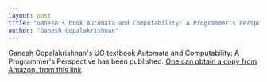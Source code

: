 ```yaml
---
layout: post
title: "Ganesh's book Automata and Computability: A Programmer's Perspective is out!"
author: "Ganesh Gopalakrishnan"
---
```


Ganesh Gopalakrishnan's UG textbook
Automata and Computability: A Programmer's Perspective has been published.
[One can obtain a copy from Amazon, from this link](https://www.amazon.com/Automata-Computability-Programmers-Ganesh-Gopalakrishnan/dp/1138552429).



